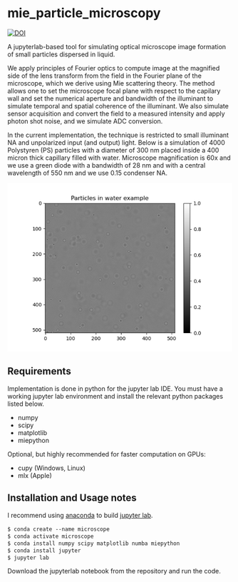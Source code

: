# mie_particle_microscopy
[![DOI](https://zenodo.org/badge/1070628061.svg)](https://doi.org/10.5281/zenodo.17283936)


A jupyterlab-based tool for simulating optical microscope image formation of small particles dispersed in liquid.


We apply principles of Fourier optics to compute image at the magnified side of the lens transform 
from the field in the Fourier plane of the microscope, which we derive using Mie scattering theory. The method allows one to set the microscope focal plane with respect to the capilary wall and set the numerical aperture and bandwidth of the illuminant to simulate temporal and spatial coherence of the illuminant. We also simulate sensor acquisition and convert the field to a measured intensity and apply photon shot noise, and we simulate ADC conversion. 

In the current implementation, the technique is restricted to small illuminant NA and unpolarized input (and output) light. Below is a simulation of 4000 Polystyren (PS) particles with a diameter of 300 nm placed inside a 400 micron thick capillary filled with water. Microscope magnification is 60x and we use a green diode with a bandwidth of 28 nm and with a central wavelength of 550 nm and we use 0.15 condenser NA.

![alttext](https://github.com/andrej5elin/mie_particle_microscopy/blob/main/particles.png?raw=true)


## Requirements

Implementation is done in python for the jupyter lab IDE. You must have a working jupyter lab environment and install the relevant python packages listed below.


* numpy
* scipy
* matplotlib
* miepython

Optional, but highly recommended for faster computation on GPUs:

* cupy (Windows, Linux)
* mlx (Apple)

## Installation and Usage notes

I recommend using [anaconda](https://www.anaconda.com/download) to build [jupyter lab](https://jupyter.org/install).

```console
$ conda create --name microscope
$ conda activate microscope
$ conda install numpy scipy matplotlib numba miepython
$ conda install jupyter
$ jupyter lab
```

Download the jupyterlab notebook from the repository and run the code.

